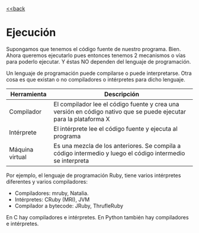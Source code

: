 [<<back](README.md)

# Ejecución

Supongamos que tenemos el código fuente de nuestro programa. Bien. Ahora queremos ejecutarlo pues entonces tenemos 2 mecanismos o vías para poderlo ejecutar. Y éstas NO dependen del lenguaje de programación.

Un lenguaje de programación puede compilarse o puede interpretarse. Otra cosa es que existan o no compiladores o intérpretes para dicho lenguaje.

| Herramienta | Descripción |
| ----------- | ----------- |
| Compilador  | El compilador lee el código fuente y crea una versión en código nativo que se puede ejecutar para la plataforma X |
| Intérprete  | El intérprete lee el código fuente y ejecuta al programa |
| Máquina virtual | Es una mezcla de los anteriores. Se compila a código intermedio y luego el código intermedio se interpreta |

Por ejemplo, el lenguaje de programación Ruby, tiene varios intérpretes diferentes y varios compiladores:

* Compiladores: mruby, Natalia.
* Intérpretes: CRuby (MRI), JVM
* Compilador a bytecode: JRuby, ThrufleRuby

En C hay compiladores e intérpretes.
En Python también hay compiladores e intérpretes.
